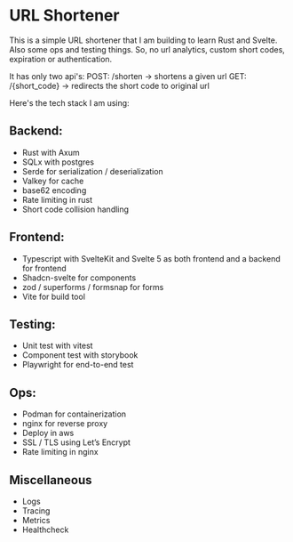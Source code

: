 # URL Shortener

This is a simple URL shortener that I am building to learn Rust and Svelte. Also some ops and testing things. So, no url analytics, custom short codes, expiration or authentication.

It has only two api's:
POST: /shorten -> shortens a given url
GET: /{short_code} -> redirects the short code to original url

Here's the tech stack I am using:

## Backend:

- Rust with Axum
- SQLx with postgres
- Serde for serialization / deserialization
- Valkey for cache
- base62 encoding
- Rate limiting in rust
- Short code collision handling

## Frontend:

- Typescript with SvelteKit and Svelte 5 as both frontend and a backend for frontend
- Shadcn-svelte for components
- zod / superforms / formsnap for forms
- Vite for build tool

## Testing:

- Unit test with vitest
- Component test with storybook
- Playwright for end-to-end test

## Ops:

- Podman for containerization
- nginx for reverse proxy
- Deploy in aws
- SSL / TLS using Let’s Encrypt
- Rate limiting in nginx

## Miscellaneous

- Logs
- Tracing
- Metrics
- Healthcheck
